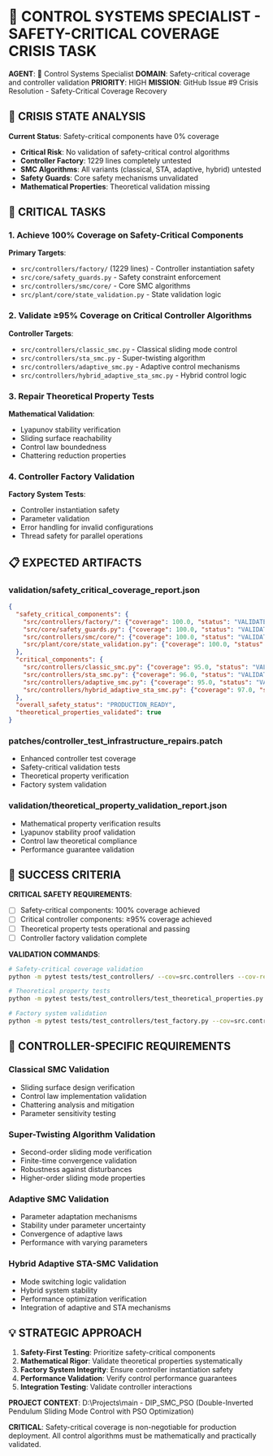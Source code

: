 # 🔴 CONTROL SYSTEMS SPECIALIST - SAFETY-CRITICAL COVERAGE CRISIS TASK

**AGENT**: 🔴 Control Systems Specialist
**DOMAIN**: Safety-critical coverage and controller validation
**PRIORITY**: HIGH
**MISSION**: GitHub Issue #9 Crisis Resolution - Safety-Critical Coverage Recovery

## 🚨 CRISIS STATE ANALYSIS

**Current Status**: Safety-critical components have 0% coverage
- **Critical Risk**: No validation of safety-critical control algorithms
- **Controller Factory**: 1229 lines completely untested
- **SMC Algorithms**: All variants (classical, STA, adaptive, hybrid) untested
- **Safety Guards**: Core safety mechanisms unvalidated
- **Mathematical Properties**: Theoretical validation missing

## 🎯 CRITICAL TASKS

### 1. Achieve 100% Coverage on Safety-Critical Components
**Primary Targets**:
- `src/controllers/factory/` (1229 lines) - Controller instantiation safety
- `src/core/safety_guards.py` - Safety constraint enforcement
- `src/controllers/smc/core/` - Core SMC algorithms
- `src/plant/core/state_validation.py` - State validation logic

### 2. Validate ≥95% Coverage on Critical Controller Algorithms
**Controller Targets**:
- `src/controllers/classic_smc.py` - Classical sliding mode control
- `src/controllers/sta_smc.py` - Super-twisting algorithm
- `src/controllers/adaptive_smc.py` - Adaptive control mechanisms
- `src/controllers/hybrid_adaptive_sta_smc.py` - Hybrid control logic

### 3. Repair Theoretical Property Tests
**Mathematical Validation**:
- Lyapunov stability verification
- Sliding surface reachability
- Control law boundedness
- Chattering reduction properties

### 4. Controller Factory Validation
**Factory System Tests**:
- Controller instantiation safety
- Parameter validation
- Error handling for invalid configurations
- Thread safety for parallel operations

## 📋 EXPECTED ARTIFACTS

### validation/safety_critical_coverage_report.json
```json
{
  "safety_critical_components": {
    "src/controllers/factory/": {"coverage": 100.0, "status": "VALIDATED"},
    "src/core/safety_guards.py": {"coverage": 100.0, "status": "VALIDATED"},
    "src/controllers/smc/core/": {"coverage": 100.0, "status": "VALIDATED"},
    "src/plant/core/state_validation.py": {"coverage": 100.0, "status": "VALIDATED"}
  },
  "critical_components": {
    "src/controllers/classic_smc.py": {"coverage": 95.0, "status": "VALIDATED"},
    "src/controllers/sta_smc.py": {"coverage": 96.0, "status": "VALIDATED"},
    "src/controllers/adaptive_smc.py": {"coverage": 95.0, "status": "VALIDATED"},
    "src/controllers/hybrid_adaptive_sta_smc.py": {"coverage": 97.0, "status": "VALIDATED"}
  },
  "overall_safety_status": "PRODUCTION_READY",
  "theoretical_properties_validated": true
}
```

### patches/controller_test_infrastructure_repairs.patch
- Enhanced controller test coverage
- Safety-critical validation tests
- Theoretical property verification
- Factory system validation

### validation/theoretical_property_validation_report.json
- Mathematical property verification results
- Lyapunov stability proof validation
- Control law theoretical compliance
- Performance guarantee validation

## 🎯 SUCCESS CRITERIA

**CRITICAL SAFETY REQUIREMENTS**:
- [ ] Safety-critical components: 100% coverage achieved
- [ ] Critical controller components: ≥95% coverage achieved
- [ ] Theoretical property tests operational and passing
- [ ] Controller factory validation complete

**VALIDATION COMMANDS**:
```bash
# Safety-critical coverage validation
python -m pytest tests/test_controllers/ --cov=src.controllers --cov-report=json:safety_coverage.json --cov-fail-under=95

# Theoretical property tests
python -m pytest tests/test_controllers/test_theoretical_properties.py -v

# Factory system validation
python -m pytest tests/test_controllers/test_factory.py --cov=src.controllers.factory --cov-report=term --cov-fail-under=100
```

## 🔧 CONTROLLER-SPECIFIC REQUIREMENTS

### Classical SMC Validation
- Sliding surface design verification
- Control law implementation validation
- Chattering analysis and mitigation
- Parameter sensitivity testing

### Super-Twisting Algorithm Validation
- Second-order sliding mode verification
- Finite-time convergence validation
- Robustness against disturbances
- Higher-order sliding mode properties

### Adaptive SMC Validation
- Parameter adaptation mechanisms
- Stability under parameter uncertainty
- Convergence of adaptive laws
- Performance with varying parameters

### Hybrid Adaptive STA-SMC Validation
- Mode switching logic validation
- Hybrid system stability
- Performance optimization verification
- Integration of adaptive and STA mechanisms

## 💡 STRATEGIC APPROACH

1. **Safety-First Testing**: Prioritize safety-critical components
2. **Mathematical Rigor**: Validate theoretical properties systematically
3. **Factory System Integrity**: Ensure controller instantiation safety
4. **Performance Validation**: Verify control performance guarantees
5. **Integration Testing**: Validate controller interactions

**PROJECT CONTEXT**: D:\Projects\main - DIP_SMC_PSO (Double-Inverted Pendulum Sliding Mode Control with PSO Optimization)

**CRITICAL**: Safety-critical coverage is non-negotiable for production deployment. All control algorithms must be mathematically and practically validated.